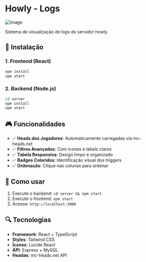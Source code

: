 # Howly - Logs

![image](https://github.com/user-attachments/assets/31d56b9a-eba2-4500-9573-8a3325813da2)

Sistema  de visualização de logs do servidor howly.

## 🚀 Instalação

### 1. Frontend (React)
```bash
npm install
npm start
```

### 2. Backend (Node.js)
```bash
cd server
npm install
npm start
```

## 🎮 Funcionalidades

- ✅ **Heads dos Jogadores**: Automaticamente carregadas via mc-heads.net
- ✅ **Filtros Avançados**: Com ícones e labels claros
- ✅ **Tabela Responsiva**: Design limpo e organizado
- ✅ **Badges Coloridos**: Identificação visual dos triggers
- ✅ **Ordenação**: Clique nas colunas para ordenar

## 🎯 Como usar

1. Execute o backend: `cd server && npm start`
2. Execute o frontend: `npm start`
3. Acesse: `http://localhost:3000`

## 🔍 Tecnologias

- **Framework**: React + TypeScript
- **Styles**: Tailwind CSS
- **Ícones**: Lucide React
- **API**: Express + MySQL
- **Headas**: mc-heads.net API

